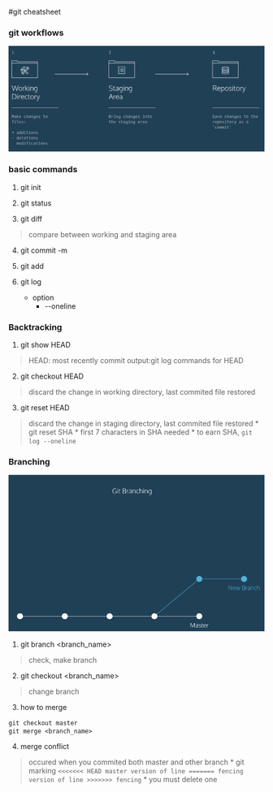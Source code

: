 #git cheatsheet

### git workflows

![image of git work space](images/git_workingspace.png)

### basic commands

1. git init

2. git status

3. git diff <filename>
>compare between working and staging area

4. git commit -m <comment>

5. git add <filename>

6. git log
    * option
        * --oneline
### Backtracking

1. git show HEAD
>HEAD: most recently commit
>output:git log commands for HEAD

2. git checkout HEAD <filename>
>discard the change in working directory, last commited file restored

3. git reset HEAD <filename>
>discard the change in staging directory, last commited file restored 
    * git reset SHA
        * first 7 characters in SHA needed
        * to earn SHA, `git log --oneline`

### Branching
![git branching](images/git_branch.png)

1. git branch <branch_name>
>check, make branch

2. git checkout <branch_name>
>change branch

3. how to merge

```
git checkout master
git merge <branch_name>
```
4. merge conflict
>occured when you commited both master and other branch
    * git marking
    ```
    <<<<<<< HEAD
    master version of line
    =======
    fencing version of line
    >>>>>>> fencing
    ```
    * you must delete one
